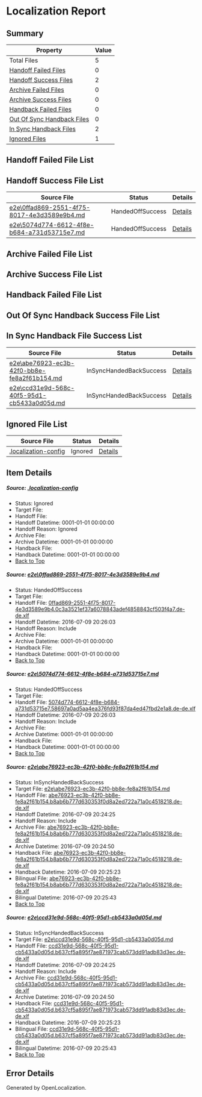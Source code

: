 # <a name='report-top'></a> Localization Report

## Summary
 Property | Value 
 -------- | ----- 
 Total Files | 5
[ Handoff Failed Files ](#handoff-failed-list)| 0
[ Handoff Success Files ](#handoff-success-list)| 2
[ Archive Failed Files ](#archive-failed-list)| 0
[ Archive Success Files ](#archive-success-list)| 0
[ Handback Failed Files ](#handback-failed-list)| 0
[ Out Of Sync Handback Files ](#outofsync-handback-success-list)| 0
[ In Sync Handback Files ](#insync-handback-success-list)| 2
[ Ignored Files ](#ignored-list)| 1

## <a name='handoff-failed-list'></a> Handoff Failed File List

## <a name='handoff-success-list'></a> Handoff Success File List
 Source File | Status | Details 
 ----------- | ------ | ------- 
 [e2e\0ffad869-2551-4f75-8017-4e3d3589e9b4.md](https://github.com/OpenLocalizationTestOrg/oltest/blob/9f0fc64d98f3be6e5931b5b86bf7ad69cbd05709/e2e/0ffad869-2551-4f75-8017-4e3d3589e9b4.md) | HandedOffSuccess | [Details](#36a6d82e4a722d500c0e2166c4688a77257ae8841)
 [e2e\5074d774-6612-4f8e-b684-a731d53715e7.md](https://github.com/OpenLocalizationTestOrg/oltest/blob/9f0fc64d98f3be6e5931b5b86bf7ad69cbd05709/e2e/5074d774-6612-4f8e-b684-a731d53715e7.md) | HandedOffSuccess | [Details](#b6d130641920c2a894ea67c161a92754804eb7602)

## <a name='archive-failed-list'></a> Archive Failed File List

## <a name='archive-success-list'></a> Archive Success File List

## <a name='handback-failed-list'></a> Handback Failed File List

## <a name='outofsync-handback-success-list'></a> Out Of Sync Handback Success File List

## <a name='insync-handback-success-list'></a> In Sync Handback File Success List
 Source File | Status | Details 
 ----------- | ------ | ------- 
 [e2e\abe76923-ec3b-42f0-bb8e-fe8a2f61b154.md](https://github.com/OpenLocalizationTestOrg/oltest/blob/9dc1daac74f5a6701ed752783bbf736014e2c825/e2e/abe76923-ec3b-42f0-bb8e-fe8a2f61b154.md) | InSyncHandedBackSuccess | [Details](#fd9fc7aaf343ffb119ed636185ca17cbea5c29ac3)
 [e2e\ccd31e9d-568c-40f5-95d1-cb5433a0d05d.md](https://github.com/OpenLocalizationTestOrg/oltest/blob/9dc1daac74f5a6701ed752783bbf736014e2c825/e2e/ccd31e9d-568c-40f5-95d1-cb5433a0d05d.md) | InSyncHandedBackSuccess | [Details](#72b5ec23f218b308654bff3fbc3d9aedcd441ad44)

## <a name='ignored-list'></a> Ignored File List
 Source File | Status | Details 
 ----------- | ------ | ------- 
 [.localization-config](https://github.com/OpenLocalizationTestOrg/oltest/blob/9f0fc64d98f3be6e5931b5b86bf7ad69cbd05709/.localization-config) | Ignored | [Details](#3d4f252ac210baf56311d7e97dcc2db10974dbd20)

## Item Details
##### <a name='3d4f252ac210baf56311d7e97dcc2db10974dbd20'></a> Source: [.localization-config](https://github.com/OpenLocalizationTestOrg/oltest/blob/9f0fc64d98f3be6e5931b5b86bf7ad69cbd05709/.localization-config)
* Status: Ignored
* Target File: 
* Handoff File: 
* Handoff Datetime: 0001-01-01 00:00:00
* Handoff Reason: Ignored
* Archive File: 
* Archive Datetime: 0001-01-01 00:00:00
* Handback File: 
* Handback Datetime: 0001-01-01 00:00:00
* [Back to Top](#report-top)

##### <a name='36a6d82e4a722d500c0e2166c4688a77257ae8841'></a> Source: [e2e\0ffad869-2551-4f75-8017-4e3d3589e9b4.md](https://github.com/OpenLocalizationTestOrg/oltest/blob/9f0fc64d98f3be6e5931b5b86bf7ad69cbd05709/e2e/0ffad869-2551-4f75-8017-4e3d3589e9b4.md)
* Status: HandedOffSuccess
* Target File: 
* Handoff File: [0ffad869-2551-4f75-8017-4e3d3589e9b4.0c3a3521ef37a6078843adef4858843cf503f4a7.de-de.xlf](https://github.com/OpenLocalizationTestOrg/olhandoff-e2e/blob/3c1468935d672b9662ccf40b5e4fdb86ca060521/ol-handoff/OpenLocalizationTestOrg/oltest-dede-fly/ci/ht/0ffad869-2551-4f75-8017-4e3d3589e9b4.0c3a3521ef37a6078843adef4858843cf503f4a7.de-de.xlf)
* Handoff Datetime: 2016-07-09 20:26:03
* Handoff Reason: Include
* Archive File: 
* Archive Datetime: 0001-01-01 00:00:00
* Handback File: 
* Handback Datetime: 0001-01-01 00:00:00
* [Back to Top](#report-top)

##### <a name='b6d130641920c2a894ea67c161a92754804eb7602'></a> Source: [e2e\5074d774-6612-4f8e-b684-a731d53715e7.md](https://github.com/OpenLocalizationTestOrg/oltest/blob/9f0fc64d98f3be6e5931b5b86bf7ad69cbd05709/e2e/5074d774-6612-4f8e-b684-a731d53715e7.md)
* Status: HandedOffSuccess
* Target File: 
* Handoff File: [5074d774-6612-4f8e-b684-a731d53715e7.58697a0ad5aa4ea376fd93f87da4ed47fbd2e1a8.de-de.xlf](https://github.com/OpenLocalizationTestOrg/olhandoff-e2e/blob/3c1468935d672b9662ccf40b5e4fdb86ca060521/ol-handoff/OpenLocalizationTestOrg/oltest-dede-fly/ci/ht/5074d774-6612-4f8e-b684-a731d53715e7.58697a0ad5aa4ea376fd93f87da4ed47fbd2e1a8.de-de.xlf)
* Handoff Datetime: 2016-07-09 20:26:03
* Handoff Reason: Include
* Archive File: 
* Archive Datetime: 0001-01-01 00:00:00
* Handback File: 
* Handback Datetime: 0001-01-01 00:00:00
* [Back to Top](#report-top)

##### <a name='fd9fc7aaf343ffb119ed636185ca17cbea5c29ac3'></a> Source: [e2e\abe76923-ec3b-42f0-bb8e-fe8a2f61b154.md](https://github.com/OpenLocalizationTestOrg/oltest/blob/9dc1daac74f5a6701ed752783bbf736014e2c825/e2e/abe76923-ec3b-42f0-bb8e-fe8a2f61b154.md)
* Status: InSyncHandedBackSuccess
* Target File: [e2e\abe76923-ec3b-42f0-bb8e-fe8a2f61b154.md](https://github.com/OpenLocalizationTestOrg/oltest-dede-fly/blob/c307b125de101764f28f869b31f452310afa2933/e2e/abe76923-ec3b-42f0-bb8e-fe8a2f61b154.md)
* Handoff File: [abe76923-ec3b-42f0-bb8e-fe8a2f61b154.b8ab6b777d630353f0d8a2ed722a71a0c4518218.de-de.xlf](https://github.com/OpenLocalizationTestOrg/olhandoff-e2e/blob/a7b94e260011f483f1ae31991d6ba626a41f0d67/ol-handoff/OpenLocalizationTestOrg/oltest-dede-fly/ci/ht/abe76923-ec3b-42f0-bb8e-fe8a2f61b154.b8ab6b777d630353f0d8a2ed722a71a0c4518218.de-de.xlf)
* Handoff Datetime: 2016-07-09 20:24:25
* Handoff Reason: Include
* Archive File: [abe76923-ec3b-42f0-bb8e-fe8a2f61b154.b8ab6b777d630353f0d8a2ed722a71a0c4518218.de-de.xlf](https://github.com/OpenLocalizationTestOrg/olhandoff-e2e/blob/e7ac4cd24e55f0fe1586dc54d685e97c976485be/ol-archive/OpenLocalizationTestOrg/oltest-dede-fly/ci/ht/abe76923-ec3b-42f0-bb8e-fe8a2f61b154.b8ab6b777d630353f0d8a2ed722a71a0c4518218.de-de.xlf)
* Archive Datetime: 2016-07-09 20:24:50
* Handback File: [abe76923-ec3b-42f0-bb8e-fe8a2f61b154.b8ab6b777d630353f0d8a2ed722a71a0c4518218.de-de.xlf](https://github.com/OpenLocalizationTestOrg/olhandback-e2e/blob/f214c8ab056f374a229634bfb17eaac71b6c8a30/ol-handback/OpenLocalizationTestOrg/oltest-dede-fly/ci/ht/abe76923-ec3b-42f0-bb8e-fe8a2f61b154.b8ab6b777d630353f0d8a2ed722a71a0c4518218.de-de.xlf)
* Handback Datetime: 2016-07-09 20:25:23
* Bilingual File: [abe76923-ec3b-42f0-bb8e-fe8a2f61b154.b8ab6b777d630353f0d8a2ed722a71a0c4518218.de-de.xlf](https://github.com/OpenLocalizationTestOrg/olhandback-e2e/blob/f214c8ab056f374a229634bfb17eaac71b6c8a30/ol-handback/OpenLocalizationTestOrg/oltest-dede-fly/ci/ht/abe76923-ec3b-42f0-bb8e-fe8a2f61b154.b8ab6b777d630353f0d8a2ed722a71a0c4518218.de-de.xlf)
* Bilingual Datetime: 2016-07-09 20:25:43
* [Back to Top](#report-top)

##### <a name='72b5ec23f218b308654bff3fbc3d9aedcd441ad44'></a> Source: [e2e\ccd31e9d-568c-40f5-95d1-cb5433a0d05d.md](https://github.com/OpenLocalizationTestOrg/oltest/blob/9dc1daac74f5a6701ed752783bbf736014e2c825/e2e/ccd31e9d-568c-40f5-95d1-cb5433a0d05d.md)
* Status: InSyncHandedBackSuccess
* Target File: [e2e\ccd31e9d-568c-40f5-95d1-cb5433a0d05d.md](https://github.com/OpenLocalizationTestOrg/oltest-dede-fly/blob/c307b125de101764f28f869b31f452310afa2933/e2e/ccd31e9d-568c-40f5-95d1-cb5433a0d05d.md)
* Handoff File: [ccd31e9d-568c-40f5-95d1-cb5433a0d05d.b637cf5a895f7ae871973cab573dd91adb83d3ec.de-de.xlf](https://github.com/OpenLocalizationTestOrg/olhandoff-e2e/blob/a7b94e260011f483f1ae31991d6ba626a41f0d67/ol-handoff/OpenLocalizationTestOrg/oltest-dede-fly/ci/ht/ccd31e9d-568c-40f5-95d1-cb5433a0d05d.b637cf5a895f7ae871973cab573dd91adb83d3ec.de-de.xlf)
* Handoff Datetime: 2016-07-09 20:24:25
* Handoff Reason: Include
* Archive File: [ccd31e9d-568c-40f5-95d1-cb5433a0d05d.b637cf5a895f7ae871973cab573dd91adb83d3ec.de-de.xlf](https://github.com/OpenLocalizationTestOrg/olhandoff-e2e/blob/e7ac4cd24e55f0fe1586dc54d685e97c976485be/ol-archive/OpenLocalizationTestOrg/oltest-dede-fly/ci/ht/ccd31e9d-568c-40f5-95d1-cb5433a0d05d.b637cf5a895f7ae871973cab573dd91adb83d3ec.de-de.xlf)
* Archive Datetime: 2016-07-09 20:24:50
* Handback File: [ccd31e9d-568c-40f5-95d1-cb5433a0d05d.b637cf5a895f7ae871973cab573dd91adb83d3ec.de-de.xlf](https://github.com/OpenLocalizationTestOrg/olhandback-e2e/blob/f214c8ab056f374a229634bfb17eaac71b6c8a30/ol-handback/OpenLocalizationTestOrg/oltest-dede-fly/ci/ht/ccd31e9d-568c-40f5-95d1-cb5433a0d05d.b637cf5a895f7ae871973cab573dd91adb83d3ec.de-de.xlf)
* Handback Datetime: 2016-07-09 20:25:23
* Bilingual File: [ccd31e9d-568c-40f5-95d1-cb5433a0d05d.b637cf5a895f7ae871973cab573dd91adb83d3ec.de-de.xlf](https://github.com/OpenLocalizationTestOrg/olhandback-e2e/blob/f214c8ab056f374a229634bfb17eaac71b6c8a30/ol-handback/OpenLocalizationTestOrg/oltest-dede-fly/ci/ht/ccd31e9d-568c-40f5-95d1-cb5433a0d05d.b637cf5a895f7ae871973cab573dd91adb83d3ec.de-de.xlf)
* Bilingual Datetime: 2016-07-09 20:25:43
* [Back to Top](#report-top)


## Error Details

Generated by OpenLocalization.
